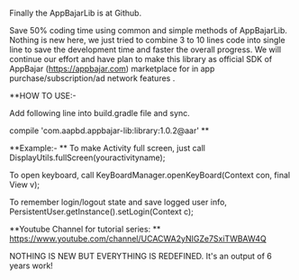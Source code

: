 
Finally the AppBajarLib is at Github.

Save 50% coding time using common and simple methods of AppBajarLib.
Nothing is new here, we just tried to combine 3 to 10 lines code into single line to save the development time and faster the overall progress.
We will continue our effort and have plan to make this library as official SDK of AppBajar (https://appbajar.com) marketplace for in app purchase/subscription/ad network features .

**HOW TO USE:-

Add following line into build.gradle file and sync.

compile 'com.aapbd.appbajar-lib:library:1.0.2@aar'
**


**Example:-
**
To make Activity full screen, just call
DisplayUtils.fullScreen(youractivityname);


To open keyboard, call
KeyBoardManager.openKeyBoard(Context con, final View v);


To remember login/logout state and save logged user info,
PersistentUser.getInstance().setLogin(Context c);


**Youtube Channel for tutorial series:
**
https://www.youtube.com/channel/UCACWA2yNIGZe7SxiTWBAW4Q

NOTHING IS NEW BUT EVERYTHING IS REDEFINED. It's an output of 6 years work!
